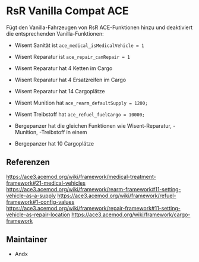 # RsR Vanilla Compat ACE

Fügt den Vanilla-Fahrzeugen von RsR ACE-Funktionen hinzu und deaktiviert die entsprechenden Vanilla-Funktionen:

- Wisent Sanität ist `ace_medical_isMedicalVehicle = 1`
- Wisent Reparatur ist `ace_repair_canRepair = 1`
- Wisent Reparatur hat 4 Ketten im Cargo
- Wisent Reparatur hat 4 Ersatzreifen im Cargo
- Wisent Reparatur hat 14 Cargoplätze
- Wisent Munition hat `ace_rearm_defaultSupply = 1200;`
- Wisent Treibstoff hat `ace_refuel_fuelCargo = 10000;`

- Bergepanzer hat die gleichen Funktionen wie Wisent-Reparatur, -Munition, -Treibstoff in einem
- Bergepanzer hat 10 Cargoplätze

## Referenzen

<https://ace3.acemod.org/wiki/framework/medical-treatment-framework#21-medical-vehicles>
<https://ace3.acemod.org/wiki/framework/rearm-framework#11-setting-vehicle-as-a-supply>
<https://ace3.acemod.org/wiki/framework/refuel-framework#1-config-values>
<https://ace3.acemod.org/wiki/framework/repair-framework#11-setting-vehicle-as-repair-location>
<https://ace3.acemod.org/wiki/framework/cargo-framework>

## Maintainer

- Andx
